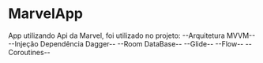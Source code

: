 # MarvelApp
 App utilizando Api da Marvel, foi utilizado no projeto:
--Arquitetura MVVM--
--Injeção Dependência Dagger--
--Room DataBase--
--Glide--
--Flow--
--Coroutines--
